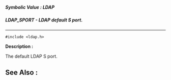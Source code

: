 ##### Symbolic Value : LDAP
##### LDAP_SPORT - LDAP default S port.
---
```
#include <ldap.h>
```
**Description :**

The default LDAP S port.

**See Also :**
---
